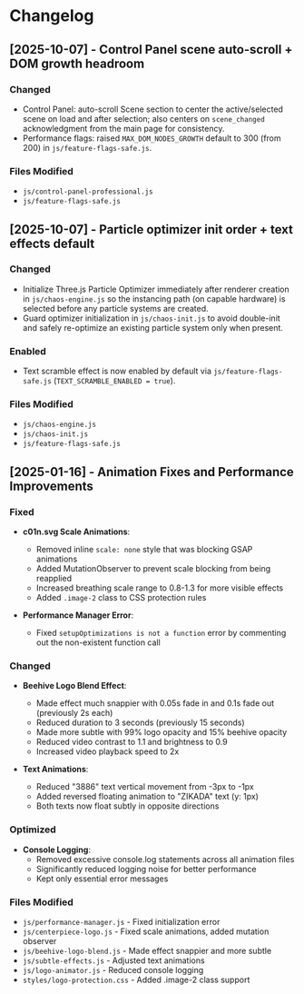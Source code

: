 # Changelog

## [2025-10-07] - Control Panel scene auto-scroll + DOM growth headroom

### Changed
- Control Panel: auto-scroll Scene section to center the active/selected scene on load and after selection; also centers on `scene_changed` acknowledgment from the main page for consistency.
- Performance flags: raised `MAX_DOM_NODES_GROWTH` default to 300 (from 200) in `js/feature-flags-safe.js`.

### Files Modified
- `js/control-panel-professional.js`
- `js/feature-flags-safe.js`

## [2025-10-07] - Particle optimizer init order + text effects default

### Changed
- Initialize Three.js Particle Optimizer immediately after renderer creation in `js/chaos-engine.js` so the instancing path (on capable hardware) is selected before any particle systems are created.
- Guard optimizer initialization in `js/chaos-init.js` to avoid double-init and safely re-optimize an existing particle system only when present.

### Enabled
- Text scramble effect is now enabled by default via `js/feature-flags-safe.js` (`TEXT_SCRAMBLE_ENABLED = true`).

### Files Modified
- `js/chaos-engine.js`
- `js/chaos-init.js`
- `js/feature-flags-safe.js`
## [2025-01-16] - Animation Fixes and Performance Improvements

### Fixed
- **c01n.svg Scale Animations**:
  - Removed inline `scale: none` style that was blocking GSAP animations
  - Added MutationObserver to prevent scale blocking from being reapplied
  - Increased breathing scale range to 0.8-1.3 for more visible effects
  - Added `.image-2` class to CSS protection rules

- **Performance Manager Error**:
  - Fixed `setupOptimizations is not a function` error by commenting out the non-existent function call

### Changed
- **Beehive Logo Blend Effect**:
  - Made effect much snappier with 0.05s fade in and 0.1s fade out (previously 2s each)
  - Reduced duration to 3 seconds (previously 15 seconds)
  - Made more subtle with 99% logo opacity and 15% beehive opacity
  - Reduced video contrast to 1.1 and brightness to 0.9
  - Increased video playback speed to 2x

- **Text Animations**:
  - Reduced "3886" text vertical movement from -3px to -1px
  - Added reversed floating animation to "ZIKADA" text (y: 1px)
  - Both texts now float subtly in opposite directions

### Optimized
- **Console Logging**:
  - Removed excessive console.log statements across all animation files
  - Significantly reduced logging noise for better performance
  - Kept only essential error messages

### Files Modified
- `js/performance-manager.js` - Fixed initialization error
- `js/centerpiece-logo.js` - Fixed scale animations, added mutation observer
- `js/beehive-logo-blend.js` - Made effect snappier and more subtle
- `js/subtle-effects.js` - Adjusted text animations
- `js/logo-animator.js` - Reduced console logging
- `styles/logo-protection.css` - Added .image-2 class support